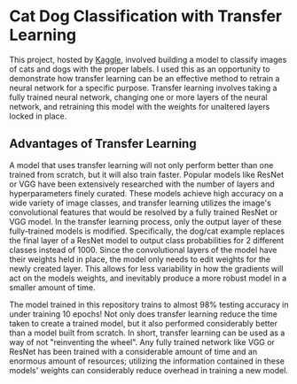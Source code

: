 # Cat Dog Classification with Transfer Learning

This project, hosted by [Kaggle](https://www.kaggle.com/tongpython/cat-and-dog), involved building a model to classify images of cats and dogs with the proper labels. I used this as an opportunity to demonstrate how transfer learning can be an effective method to retrain a neural network for a specific purpose. Transfer learning involves taking a fully trained neural network, changing one or more layers of the neural network, and retraining this model with the weights for unaltered layers locked in place.

## Advantages of Transfer Learning
A model that uses transfer learning will not only perform better than one trained from scratch, but it will also train faster. Popular models like ResNet or VGG have been extensively researched with the number of layers and hyperparameters finely curated. These models achieve high accuracy on a wide variety of image classes, and transfer learning utilizes the image's convolutional features that would be resolved by a fully trained ResNet or VGG model. In the transfer learning process, only the output layer of these fully-trained models is modified. Specifically, the dog/cat example replaces the final layer of a ResNet model to output class probabilities for 2 different classes instead of 1000. Since the convolutional layers of the model have their weights held in place, the model only needs to edit weights for the newly created layer. This allows for less variability in how the gradients will act on the models weights, and inevitably produce a more robust model in a smaller amount of time.

The model trained in this repository trains to almost 98% testing accuracy in under training 10 epochs! Not only does transfer learning reduce the time taken to create a trained model, but it also performed considerably better than a model built from scratch. In short, transfer learning can be used as a way of not "reinventing the wheel". Any fully trained network like VGG or ResNet has been trained with a considerable amount of time and an enormous amount of resources; utilizing the information contained in these models' weights can considerably reduce overhead in training a new model.